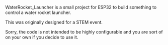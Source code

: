 WaterRocket_Launcher is a small project for ESP32 to build something to control a water rocket launcher.

This was originally designed for a STEM event.

Sorry, the code is not intended to be highly configurable and you are sort of on your own if you decide to use it.

